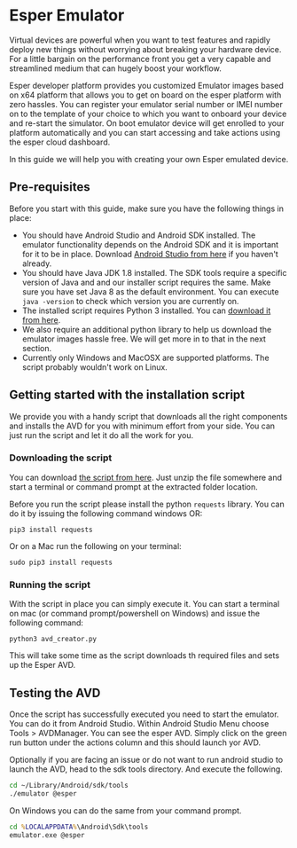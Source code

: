 # Esper Emulator

 Virtual devices are powerful when you want to test features and rapidly deploy new things without worrying about breaking your hardware device. For a little bargain on the performance front you get a very capable and streamlined medium that can hugely boost your workflow.

Esper developer platform provides you customized Emulator images based on x64 platform that allows you to get on board on the esper platform with zero hassles. You can register your emulator serial number or IMEI number on to the template of your choice to which you want to onboard your device and re-start the simulator. On boot emulator device will get enrolled to your platform automatically and you can start accessing and take actions using the esper cloud dashboard.

In this guide we will help you with creating your own Esper emulated device.

## Pre-requisites

Before you start with this guide, make sure you have the following things in place:

- You should have Android Studio and Android SDK installed. The emulator functionality depends on the Android SDK and it is important for it to be in place. Download [Android Studio from here](https://developer.android.com/studio#downloads) if you haven't already.
- You should have Java JDK 1.8 installed. The SDK tools require a specific version of Java and and our installer script requires the same. Make sure you have set Java 8 as the default environment. You can execute ```java -version``` to check which version you are currently on.
- The installed script requires Python 3 installed. You can [download it from here](https://www.python.org/downloads/).
- We also require an additional python library to help us download the emulator images hassle free. We will get more in to that in the next section.
- Currently only Windows and MacOSX are supported platforms. The script probably wouldn't work on Linux.

## Getting started with the installation script

We provide you with a handy script that downloads all the right components and installs the AVD for you with minimum effort from your side. You can just run the script and let it do all the work for you.

### Downloading the script

You can download [the script from here](https://downloads.esper.cloud/avd_creator.zip). Just unzip the file somewhere and start a terminal or command prompt at the extracted folder location.

Before you run the script please install the python ```requests``` library. You can do it by issuing the following command windows OR:

```pip3 install requests```

Or on a Mac run the following on your terminal:

```sudo pip3 install requests```

### Running the script

With the script in place you can simply execute it. You can start a terminal on mac (or command prompt/powershell on Windows) and issue the following command:

```python3 avd_creator.py```

This will take some time as the script downloads th required files and sets up the Esper AVD.

## Testing the AVD

Once the script has successfully executed you need to start the emulator. You can do it from Android Studio. Within Android Studio Menu choose Tools > AVDManager. You can see the esper AVD. Simply click on the green run button under the actions column and this should launch yor AVD.

Optionally if you are facing an issue or do not want to run android studio to launch the AVD, head to the sdk tools directory. And execute the following.

```bash
cd ~/Library/Android/sdk/tools
./emulator @esper
```

On Windows you can do the same from your command prompt.

```cmd
cd %LOCALAPPDATA%\Android\Sdk\tools
emulator.exe @esper
```

